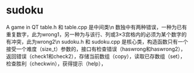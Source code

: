 # sudoku
A game in QT
table.h 和 table.cpp 是中间类\n
数独中有两种错误，一种为已有重复数字，此为wrong1，另一种为与该行、列或3×3宫格内的必须为某个数字的有冲突，此为wrong2\n
sudoku.h 和 sudoku.cpp 是核心类，构造函数只有一个接受一个难度（size_t）参数的，接口有检查错误（haswrong和haswrong2），返回错误（check1和check2），存储当前数组（copy），读取已存数组（set），检查胜利（checkwin），获得提示（help），
